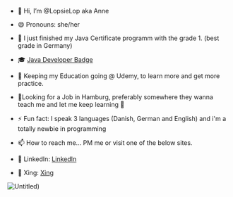 - 👋 Hi, I’m @LopsieLop aka Anne
- 😄 Pronouns: she/her
  
- 🌱 I just finished my Java Certificate programm with the grade 1. (best grade in Germany)
- 🎓 [Java Developer Badge](https://www.sgd.de/zertifikat-validierung.html?credential=796b8fdb-3f05-4242-a689-36171f8b3bb2)

- 🌱 Keeping my Education going @ Udemy, to learn more and get more practice.

- 👀Looking for a Job in Hamburg, preferably somewhere they wanna teach me and let me keep learning 🤞

- ⚡ Fun fact: I speak 3 languages (Danish, German and English) and i'm a totally newbie in programming

- 📫 How to reach me... PM me or visit one of the below sites.
- 🔗 LinkedIn: [LinkedIn](https://www.linkedin.com/in/anne-riber-wiemers-9a82b01b6/)
- 🔗 Xing: [Xing](https://www.xing.com/profile/AnneRiber_Wiemers/web_profiles?expandNeffi=true)

![Untitled](https://github.com/LopsieLop/LopsieLop/assets/156115192/ebe3dd8c-f584-4436-b91d-e05c97e8e342))


<!---
LopsieLop/LopsieLop is a ✨ special ✨ repository because its `README.md` (this file) appears on your GitHub profile.
You can click the Preview link to take a look at your changes.
--->
